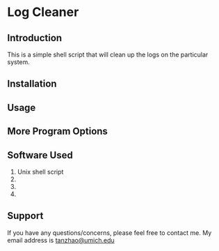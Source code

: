Log Cleaner
=================

Introduction
-----------------
This is a simple shell script that will clean up the logs on the particular
system.

Installation
-----------------

Usage
-----------------

More Program Options
-----------------

Software Used
-----------------

1. Unix shell script
2.
3.
4. 

Support
-----------------

If you have any questions/concerns, please feel free to contact me.
My email address is tanzhao@umich.edu

